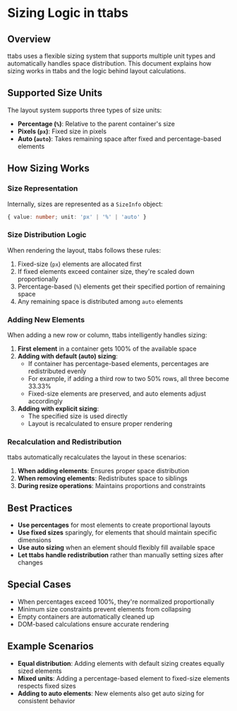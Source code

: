# Sizing Logic in ttabs

## Overview

ttabs uses a flexible sizing system that supports multiple unit types and automatically handles space distribution. This document explains how sizing works in ttabs and the logic behind layout calculations.

## Supported Size Units

The layout system supports three types of size units:

- **Percentage (`%`)**: Relative to the parent container's size
- **Pixels (`px`)**: Fixed size in pixels
- **Auto (`auto`)**: Takes remaining space after fixed and percentage-based elements

## How Sizing Works

### Size Representation

Internally, sizes are represented as a `SizeInfo` object:

```typescript
{ value: number; unit: 'px' | '%' | 'auto' }
```

### Size Distribution Logic

When rendering the layout, ttabs follows these rules:

1. Fixed-size (`px`) elements are allocated first
2. If fixed elements exceed container size, they're scaled down proportionally
3. Percentage-based (`%`) elements get their specified portion of remaining space
4. Any remaining space is distributed among `auto` elements

### Adding New Elements

When adding a new row or column, ttabs intelligently handles sizing:

1. **First element** in a container gets 100% of the available space
2. **Adding with default (auto) sizing**:
   - If container has percentage-based elements, percentages are redistributed evenly
   - For example, if adding a third row to two 50% rows, all three become 33.33%
   - Fixed-size elements are preserved, and auto elements adjust accordingly
3. **Adding with explicit sizing**:
   - The specified size is used directly
   - Layout is recalculated to ensure proper rendering

### Recalculation and Redistribution

ttabs automatically recalculates the layout in these scenarios:

1. **When adding elements**: Ensures proper space distribution
2. **When removing elements**: Redistributes space to siblings
3. **During resize operations**: Maintains proportions and constraints

## Best Practices

- **Use percentages** for most elements to create proportional layouts
- **Use fixed sizes** sparingly, for elements that should maintain specific dimensions
- **Use auto sizing** when an element should flexibly fill available space
- **Let ttabs handle redistribution** rather than manually setting sizes after changes

## Special Cases

- When percentages exceed 100%, they're normalized proportionally
- Minimum size constraints prevent elements from collapsing
- Empty containers are automatically cleaned up
- DOM-based calculations ensure accurate rendering

## Example Scenarios

- **Equal distribution**: Adding elements with default sizing creates equally sized elements
- **Mixed units**: Adding a percentage-based element to fixed-size elements respects fixed sizes
- **Adding to auto elements**: New elements also get auto sizing for consistent behavior 